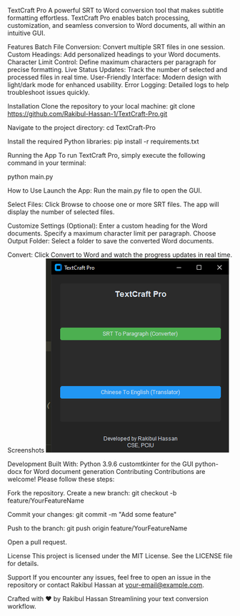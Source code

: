TextCraft Pro
A powerful SRT to Word conversion tool that makes subtitle formatting effortless. TextCraft Pro enables batch processing, customization, and seamless conversion to Word documents, all within an intuitive GUI.

Features
Batch File Conversion: Convert multiple SRT files in one session.
Custom Headings: Add personalized headings to your Word documents.
Character Limit Control: Define maximum characters per paragraph for precise formatting.
Live Status Updates: Track the number of selected and processed files in real time.
User-Friendly Interface: Modern design with light/dark mode for enhanced usability.
Error Logging: Detailed logs to help troubleshoot issues quickly.

Installation
Clone the repository to your local machine:
git clone https://github.com/Rakibul-Hassan-1/TextCraft-Pro.git

Navigate to the project directory:
cd TextCraft-Pro

Install the required Python libraries:
pip install -r requirements.txt

Running the App
To run TextCraft Pro, simply execute the following command in your terminal:

python main.py

How to Use
Launch the App: Run the main.py file to open the GUI.

Select Files: Click Browse to choose one or more SRT files. The app will display the number of selected files.

Customize Settings (Optional):
Enter a custom heading for the Word documents.
Specify a maximum character limit per paragraph.
Choose Output Folder: Select a folder to save the converted Word documents.

Convert: Click Convert to Word and watch the progress updates in real time.
Screenshots
![alt text](image.png)

Development
Built With:
Python 3.9.6
customtkinter for the GUI
python-docx for Word document generation
Contributing
Contributions are welcome! Please follow these steps:

Fork the repository.
Create a new branch:
git checkout -b feature/YourFeatureName

Commit your changes:
git commit -m "Add some feature"

Push to the branch:
git push origin feature/YourFeatureName

Open a pull request.

License
This project is licensed under the MIT License. See the LICENSE file for details.

Support
If you encounter any issues, feel free to open an issue in the repository or contact Rakibul Hassan at your-email@example.com.

Crafted with ❤️ by Rakibul Hassan
Streamlining your text conversion workflow.
